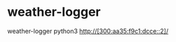 # weather-logger
weather-logger python3 
[http://[300:aa35:f9c1:dcce::2]/](http://[300:aa35:f9c1:dcce::2]/)
